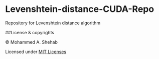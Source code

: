 # Levenshtein-distance-CUDA-Repo
Repository for Levenshtein distance algorithm

##License & copyrights

© Mohammed A. Shehab

Licensed under [MIT Licenses](LICENSES)
